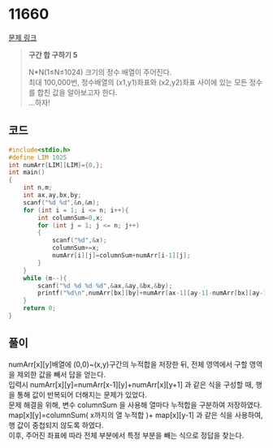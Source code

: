 # 11660

[문제 링크](https://www.acmicpc.net/problem/11660)

> __구간 합 구하기 5__
>
> N*N(1≤N≤1024) 크기의 정수 배열이 주어진다.  
> 최대 100,000번, 정수배열의 (x1,y1)좌표와 (x2,y2)좌표 사이에 있는 모든 정수를 합친 값을 알아보고자 한다.  
> ...하자!  

## 코드

```c
#include<stdio.h>
#define LIM 1025
int numArr[LIM][LIM]={0,};
int main()
{
    int n,m;
    int ax,ay,bx,by;
    scanf("%d %d",&n,&m);
    for (int i = 1; i <= n; i++){
        int columnSum=0,x;
        for (int j = 1; j <= n; j++)
        {
            scanf("%d",&x);
            columnSum+=x;
            numArr[i][j]=columnSum+numArr[i-1][j];
        }
    }
    while (m--){
        scanf("%d %d %d %d",&ax,&ay,&bx,&by);
        printf("%d\n",numArr[bx][by]+numArr[ax-1][ay-1]-numArr[bx][ay-1]-numArr[ax-1][by]);
    }
    return 0;
}
```

## 풀이

numArr\[x][y]배열에 (0,0)~(x,y)구간의 누적합을 저장한 뒤, 전체 영역에서 구할 영역을 제외한 값을 빼서 답을 얻는다.  
입력시 numArr\[x][y]=numArr\[x-1][y]+numArr\[x][y+1] 과 같은 식을 구성할 때, 행을 통해 값이 반복되어 더해지는 문제가 있었다.  
문제 해결을 위해, 변수 columnSum 을 사용해 열마다 누적합을 구분하여 저장하였다.  
map\[x][y]=columnSum( x까지의 열 누적합 )+ map\[x][y-1] 과 같은 식을 사용하여, 행 값이 중첩되지 않도록 하였다.  
이후, 주어진 좌표에 따라 전체 부분에서 특정 부분을 빼는 식으로 정답을 찾는다.  
